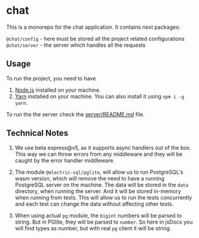 # chat

This is a monorepo for the chat application. It contains next packages:

`@chat/config` - here must be stored all the project related configurations
`@chat/server` - the server which handles all the requests

## Usage
To run the project, you need to have
1. [Node.js](https://nodejs.org/en/) installed on your machine.
2. [Yarn](https://yarnpkg.com/) installed on your machine. You can also install it using `npm i -g yarn`.

To run the the server check the [server/README.md](./packages/server/README.md) file.


## Technical Notes

1. We use beta express@v5, as it supports async handlers out of the box. This way we can throw errors
from any middleware and they will be caught by the error handler middleware.

2. The module `@electric-sql/pglite`, will allow us to run PostgreSQL's wasm version, which will remove
the need to have a running PostgreSQL server on the machine. The data will be stored in the `data` directory,
when running the server. And it will be stored in-memory when running from tests. This will allow us to run the tests concurrently and each test can change the data without affecting other tests.

3. When using actual `pg` module, the `bigint` numbers will be parsed to string. But in PGlite, they will be
parsed to `number`. So here in jsDocs you will find types as number, but with real `pg` client it will be string.

